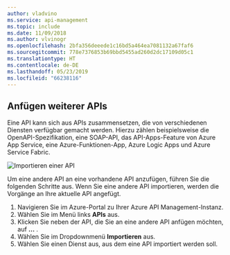 ```yaml
---
author: vladvino
ms.service: api-management
ms.topic: include
ms.date: 11/09/2018
ms.author: vlvinogr
ms.openlocfilehash: 2bfa356deeede1c16bd5a464ea7081132a67faf6
ms.sourcegitcommit: 778e7376853b69bbd5455ad260d2dc17109d05c1
ms.translationtype: HT
ms.contentlocale: de-DE
ms.lasthandoff: 05/23/2019
ms.locfileid: "66238116"
---
```

## <a name="append-other-apis"></a>Anfügen weiterer APIs

Eine API kann sich aus APIs zusammensetzen, die von verschiedenen Diensten verfügbar gemacht werden. Hierzu zählen beispielsweise die OpenAPI-Spezifikation, eine SOAP-API, das API-Apps-Feature von Azure App Service, eine Azure-Funktionen-App, Azure Logic Apps und Azure Service Fabric.

![Importieren einer API](./media/api-management-append-apis/import.png)

Um eine andere API an eine vorhandene API anzufügen, führen Sie die folgenden Schritte aus. Wenn Sie eine andere API importieren, werden die Vorgänge an Ihre aktuelle API angefügt.

1. Navigieren Sie im Azure-Portal zu Ihrer Azure API Management-Instanz.
2. Wählen Sie im Menü links **APIs** aus.
3. Klicken Sie neben der API, die Sie an eine andere API anfügen möchten, auf **...** .
4. Wählen Sie im Dropdownmenü **Importieren** aus.
5. Wählen Sie einen Dienst aus, aus dem eine API importiert werden soll.